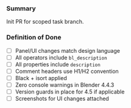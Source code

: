 ### Summary
Init PR for scoped task branch.

### Definition of Done
- [ ] Panel/UI changes match design language
- [ ] All operators include `bl_description`
- [ ] All properties include `description`
- [ ] Comment headers use H1/H2 convention
- [ ] Black + isort applied
- [ ] Zero console warnings in Blender 4.4.3
- [ ] Version guards in place for 4.5 if applicable
- [ ] Screenshots for UI changes attached
